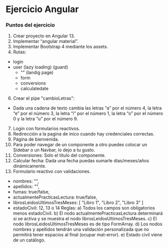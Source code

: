 # Ejercicio Angular

### Puntos del ejercicio

1. Crear proyecto en Angular 13.
2. Implementar “angular material”.
3. Implementar Bootstrap 4 mediante los assets.
4. Rutas:
- login
- user (lazy loading) (guard)
  + "" (landig page)
  + form
  + conversions
  + calculatedate
6. Crear el pipe "cambioLetras": 
- Dada una cadena de texto cambia las letras “a” por el número 4, la letra “e” por el número 3, la letra “i” por el número 1, la letra “o” por el número 0 y la letra “u” por el número 9.
7. Login con formularios reactivos.
8. Redirección a la pagina de inico cuando hay credenciales correctas.
9. Página de bienvenida.
10. Para poder navegar de un componente a otro puedes colocar un Sidebar o un
Navbar, lo dejo a tu gusto.
11. Conversiones: Solo el titulo del componente.
12. Calcular fecha: Dada una fecha puedas sumarle días/meses/años dinámicamente.
13. Formulario reactivo con validaciones.
  - nombres: "",
  - apellidos: "",
  - fumas: true/false,
  - actualmentePracticasLectura: true/false,
  - librosLeidosUltimosTresMeses: [ "Libro 1", "Libro 2", "Libro 3" ]
  - estadoCivil: 12, 13 o 14
  Reglas:
  a) Todos los campos son obligatorios menos estadoCivil.
  b) El nodo actualmentePracticasLectura determinará si se activa y se muestra el nodo
  librosLeidosUltimosTresMeses.
  c) El nodo librosLeidosUltimosTresMeses es de tipo FormArray.
  d) Los nodos nombres y apellidos tendrán una validación personalizada que no permitirá tener
  espacios al final (ocupar mat-error).
  e) Estado civil viene de un catálogo.
